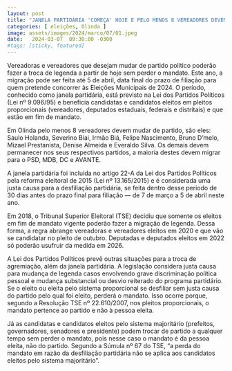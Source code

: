 ```yaml
---
layout: post
title: "JANELA PARTIDÁRIA 'COMEÇA' HOJE E PELO MENOS 8 VEREADORES DEVEM MUDAR DE PARTIDO."
categories: [ eleições, Olinda ]
image: assets/images/2024/marco/07/01.jpeg
date:   2024-03-07  09:30:00 -0300
#tags: [sticky, featured]
---
```

Vereadoras e vereadores que desejam mudar de partido político poderão fazer a troca de legenda a partir de hoje sem perder o mandato. Este ano, a migração pode ser feita até 5 de abril, data final do prazo de filiação para quem pretende concorrer às Eleições Municipais de 2024. O período, conhecido como janela partidária, está previsto na Lei dos Partidos Políticos (Lei nº 9.096/95) e beneficia candidatas e candidatos eleitos em pleitos proporcionais (vereadores, deputados estaduais, federais e distritais) e que estão em fim de mandato.

Em Olinda pelo menos 8 vereadores devem mudar de partido, são eles: Saulo Holanda, Severino Biai, Irmão Biá, Felipe Nascimento, Bruno D’melo, Mizael Prestanista, Denise Almeida e Everaldo Silva. Os demais devem permanecer nos seus respectivos partidos, a maioria destes devem migrar para o PSD, MDB, DC e AVANTE.

A janela partidária foi incluída no artigo 22-A da Lei dos Partidos Políticos pela reforma eleitoral de 2015 (Lei nº 13.165/2015) e é considerada uma justa causa para a desfiliação partidária, se feita dentro desse período de 30 dias antes do prazo final para filiação — de 7 de março a 5 de abril neste ano. 

Em 2018, o Tribunal Superior Eleitoral (TSE) decidiu que somente os eleitos em fim de mandato vigente poderão fazer a migração de legenda. Dessa forma, a regra abrange vereadoras e vereadores eleitos em 2020 e que vão se candidatar no pleito de outubro. Deputadas e deputados eleitos em 2022 só poderão usufruir da medida em 2026.

A Lei dos Partidos Políticos prevê outras situações para a troca de agremiação, além da janela partidária. A legislação considera justa causa para mudança de legenda casos envolvendo grave discriminação política pessoal e mudança substancial ou desvio reiterado do programa partidário. Se o eleito ou eleita pelo sistema proporcional se desfiliar sem justa causa do partido pelo qual foi eleito, perderá o mandato. Isso ocorre porque, segundo a Resolução TSE nº 22.610/2007, nos pleitos proporcionais, o mandato pertence ao partido e não à pessoa eleita.

Já as candidatas e candidatos eleitos pelo sistema majoritário (prefeitos, governadores, senadores e presidente) podem trocar de partido a qualquer tempo sem perder o mandato, pois nesse caso o mandato é da pessoa eleita, não do partido. Segundo a Súmula nº 67 do TSE, “a perda do mandato em razão da desfiliação partidária não se aplica aos candidatos eleitos pelo sistema majoritário”.

